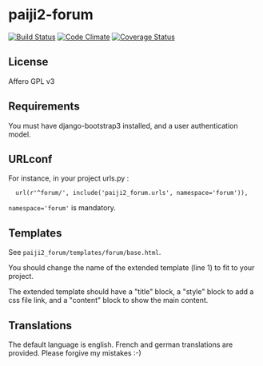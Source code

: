 paiji2-forum
============
[![Build Status](https://travis-ci.org/rezometz/django-paiji2-forum.svg?branch=ci)](https://travis-ci.org/rezometz/django-paiji2-forum)
[![Code Climate](https://codeclimate.com/github/rezometz/django-paiji2-forum/badges/gpa.svg)](https://codeclimate.com/github/rezometz/django-paiji2-forum)
[![Coverage Status](https://coveralls.io/repos/rezometz/django-paiji2-forum/badge.svg?branch=ci&service=github)](https://coveralls.io/github/rezometz/django-paiji2-forum?branch=ci)

License
-------

Affero GPL v3

Requirements
------------

You must have django-bootstrap3 installed, and a user authentication model.

URLconf
-------

For instance, in your project urls.py :

```
  url(r'^forum/', include('paiji2_forum.urls', namespace='forum')),
```

`namespace='forum'` is mandatory.

Templates
---------

See `paiji2_forum/templates/forum/base.html`.

You should change the name of the extended template (line 1) to fit to your project.

The extended template should have a "title" block, a "style" block to add a css file link, and a "content" block to show the main content.

Translations
------------

The default language is english. French and german translations are provided. Please forgive my mistakes :-)
